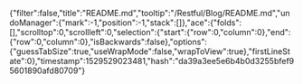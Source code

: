 {"filter":false,"title":"README.md","tooltip":"/Restful/Blog/README.md","undoManager":{"mark":-1,"position":-1,"stack":[]},"ace":{"folds":[],"scrolltop":0,"scrollleft":0,"selection":{"start":{"row":0,"column":0},"end":{"row":0,"column":0},"isBackwards":false},"options":{"guessTabSize":true,"useWrapMode":false,"wrapToView":true},"firstLineState":0},"timestamp":1529529023481,"hash":"da39a3ee5e6b4b0d3255bfef95601890afd80709"}